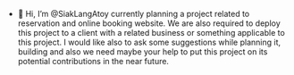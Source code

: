 - 👋 Hi, I’m @SiakLangAtoy currently planning a project related to reservation and online booking website.
  We are also required to deploy this project to a client with a related business or something applicable to this project.
  I would like also to ask some suggestions while planning it, building and also we need maybe your help to put this project
  on its potential contributions in the near future. 
  
<!---
SiakLangAtoy/SiakLangAtoy is a ✨ special ✨ repository because its `README.md` (this file) appears on your GitHub profile.
You can click the Preview link to take a look at your changes.
--->
